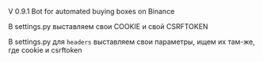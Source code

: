 V 0.9.1
Bot for automated buying boxes on Binance

В settings.py выставляем свои COOKIE и свой CSRFTOKEN

В settings.py для `headers` выставляем свои параметры, ищем их там-же, где cookie и csrftoken
